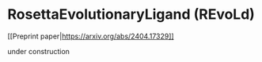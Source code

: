 # RosettaEvolutionaryLigand (REvoLd)

[[Preprint paper|https://arxiv.org/abs/2404.17329]]

under construction